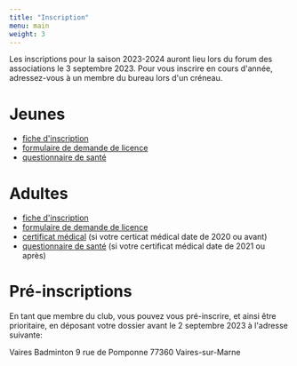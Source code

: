 ```yaml
---
title: "Inscription"
menu: main
weight: 3
---
```


Les inscriptions pour la saison 2023-2024 auront lieu lors du forum des associations le 3 septembre 2023. Pour vous inscrire en cours d'année, adressez-vous à un membre du bureau lors d'un créneau.

# Jeunes

- [fiche d'inscription](/files/inscription_2022_jeunes.pdf)
- [formulaire de demande de licence](/files/licence_2022_mineurs.pdf)
- [questionnaire de santé](/files/qs.pdf)

# Adultes

- [fiche d'inscription](/files/inscription_2022_adultes.pdf)
- [formulaire de demande de licence](/files/licence_2022_adultes.pdf)
- [certificat médical](/files/certificat.pdf) (si votre certicat médical date de 2020 ou avant)
- [questionnaire de santé](/files/qs.pdf) (si votre certificat médical date de 2021 ou après)

# Pré-inscriptions

En tant que membre du club, vous pouvez vous pré-inscrire, et ainsi être prioritaire, en déposant votre dossier avant le 2 septembre 2023 à l'adresse suivante:

Vaires Badminton
9 rue de Pomponne
77360 Vaires-sur-Marne